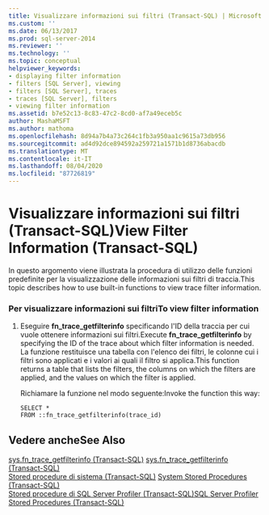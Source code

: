 ```yaml
---
title: Visualizzare informazioni sui filtri (Transact-SQL) | Microsoft Docs
ms.custom: ''
ms.date: 06/13/2017
ms.prod: sql-server-2014
ms.reviewer: ''
ms.technology: ''
ms.topic: conceptual
helpviewer_keywords:
- displaying filter information
- filters [SQL Server], viewing
- filters [SQL Server], traces
- traces [SQL Server], filters
- viewing filter information
ms.assetid: b7e52c13-8c83-47c2-8cd0-af7a49eceb5c
author: MashaMSFT
ms.author: mathoma
ms.openlocfilehash: 8d94a7b4a73c264c1fb3a950aa1c9615a73db956
ms.sourcegitcommit: ad4d92dce894592a259721a1571b1d8736abacdb
ms.translationtype: MT
ms.contentlocale: it-IT
ms.lasthandoff: 08/04/2020
ms.locfileid: "87726819"
---
```

# <a name="view-filter-information-transact-sql"></a><span data-ttu-id="5a5ba-102">Visualizzare informazioni sui filtri (Transact-SQL)</span><span class="sxs-lookup"><span data-stu-id="5a5ba-102">View Filter Information (Transact-SQL)</span></span>
  <span data-ttu-id="5a5ba-103">In questo argomento viene illustrata la procedura di utilizzo delle funzioni predefinite per la visualizzazione delle informazioni sui filtri di traccia.</span><span class="sxs-lookup"><span data-stu-id="5a5ba-103">This topic describes how to use built-in functions to view trace filter information.</span></span>  
  
### <a name="to-view-filter-information"></a><span data-ttu-id="5a5ba-104">Per visualizzare informazioni sui filtri</span><span class="sxs-lookup"><span data-stu-id="5a5ba-104">To view filter information</span></span>  
  
1.  <span data-ttu-id="5a5ba-105">Eseguire **fn_trace_getfilterinfo** specificando l'ID della traccia per cui vuole ottenere informazioni sui filtri.</span><span class="sxs-lookup"><span data-stu-id="5a5ba-105">Execute **fn_trace_getfilterinfo** by specifying the ID of the trace about which filter information is needed.</span></span> <span data-ttu-id="5a5ba-106">La funzione restituisce una tabella con l'elenco dei filtri, le colonne cui i filtri sono applicati e i valori ai quali il filtro si applica.</span><span class="sxs-lookup"><span data-stu-id="5a5ba-106">This function returns a table that lists the filters, the columns on which the filters are applied, and the values on which the filter is applied.</span></span>  
  
     <span data-ttu-id="5a5ba-107">Richiamare la funzione nel modo seguente:</span><span class="sxs-lookup"><span data-stu-id="5a5ba-107">Invoke the function this way:</span></span>  
  
    ```  
    SELECT *  
    FROM ::fn_trace_getfilterinfo(trace_id)  
    ```  
  
## <a name="see-also"></a><span data-ttu-id="5a5ba-108">Vedere anche</span><span class="sxs-lookup"><span data-stu-id="5a5ba-108">See Also</span></span>  
 <span data-ttu-id="5a5ba-109">[sys.fn_trace_getfilterinfo &#40;Transact-SQL&#41;](/sql/relational-databases/system-functions/sys-fn-trace-getfilterinfo-transact-sql) </span><span class="sxs-lookup"><span data-stu-id="5a5ba-109">[sys.fn_trace_getfilterinfo &#40;Transact-SQL&#41;](/sql/relational-databases/system-functions/sys-fn-trace-getfilterinfo-transact-sql) </span></span>  
 <span data-ttu-id="5a5ba-110">[Stored procedure di sistema &#40;Transact-SQL&#41;](/sql/relational-databases/system-stored-procedures/system-stored-procedures-transact-sql) </span><span class="sxs-lookup"><span data-stu-id="5a5ba-110">[System Stored Procedures &#40;Transact-SQL&#41;](/sql/relational-databases/system-stored-procedures/system-stored-procedures-transact-sql) </span></span>  
 [<span data-ttu-id="5a5ba-111">Stored procedure di SQL Server Profiler &#40;Transact-SQL&#41;</span><span class="sxs-lookup"><span data-stu-id="5a5ba-111">SQL Server Profiler Stored Procedures &#40;Transact-SQL&#41;</span></span>](/sql/relational-databases/system-stored-procedures/sql-server-profiler-stored-procedures-transact-sql)  
  
  
